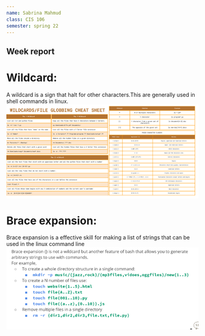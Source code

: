 ```yaml
---
name: Sabrina Mahmud
class: CIS 106
semester: spring 22
---
```


## Week report

# Wildcard:
 A wildcard is a sign that halt for other characters.This are generally used in shell commands in linux.
 ![q1](q1.a.png)

 # Brace expansion:
 Brace expansion is a effective skill for making a list of strings that can be used in the linux command line
![q1](q1.b.png)
